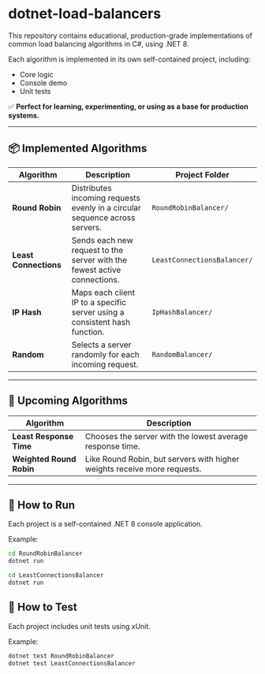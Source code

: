 # dotnet-load-balancers

This repository contains educational, production-grade implementations of common load balancing algorithms in C#, using .NET 8.

Each algorithm is implemented in its own self-contained project, including:

- Core logic
- Console demo
- Unit tests

✅ **Perfect for learning, experimenting, or using as a base for production systems.**

---

## 📦 Implemented Algorithms

| Algorithm             | Description                                                                 | Project Folder              |
| --------------------- | --------------------------------------------------------------------------- | --------------------------- |
| **Round Robin**       | Distributes incoming requests evenly in a circular sequence across servers. | `RoundRobinBalancer/`       |
| **Least Connections** | Sends each new request to the server with the fewest active connections.    | `LeastConnectionsBalancer/` |
| **IP Hash**           | Maps each client IP to a specific server using a consistent hash function.  | `IpHashBalancer/`           |
| **Random**            | Selects a server randomly for each incoming request.                        | `RandomBalancer/`           |

---

## 🧪 Upcoming Algorithms

| Algorithm                | Description                                                              |
| ------------------------ | ------------------------------------------------------------------------ |
| **Least Response Time**  | Chooses the server with the lowest average response time.                |
| **Weighted Round Robin** | Like Round Robin, but servers with higher weights receive more requests. |

---

## 🚀 How to Run

Each project is a self-contained .NET 8 console application.

Example:

```bash
cd RoundRobinBalancer
dotnet run

cd LeastConnectionsBalancer
dotnet run
```

## 🧪 How to Test

Each project includes unit tests using xUnit.

Example:

```bash
dotnet test RoundRobinBalancer
dotnet test LeastConnectionsBalancer
```
